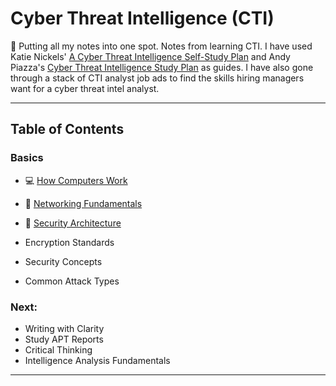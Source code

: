 # Cyber Threat Intelligence (CTI)

🚧 Putting all my notes into one spot. Notes from learning CTI. I have used Katie Nickels' [A Cyber Threat Intelligence Self-Study Plan](https://medium.com/katies-five-cents/a-cyber-threat-intelligence-self-study-plan-part-1-968b5a8daf9a) and Andy Piazza's [Cyber Threat Intelligence Study Plan](https://klrgrz.medium.com/cyber-threat-intelligence-study-plan-c60484d319cb) as guides. I have also gone through a stack of CTI analyst job ads to find the skills hiring managers want for a cyber threat intel analyst.

___________________________

## Table of Contents

### Basics
  - 💻 [How Computers Work](https://github.com/thequietlife/CTI-101/blob/9ecf04ce747effdf5213c5bd420961c5000abefb/assets/how%20computers%20work.md)
  - 🍰 [Networking Fundamentals](https://github.com/thequietlife/CTI-101/blob/a81c203c72ab253385d899cf4b262d1263a16d79/assets/networking%20fundamentals.md)
  
  - 📐 [Security Architecture](https://github.com/thequietlife/CTI-101/blob/842f7028db6c14d5760320a65960233f6800fd35/assets/security%20architecture.md) 
  - Encryption Standards
  - Security Concepts
  - Common Attack Types
  
### Next:
* Writing with Clarity
* Study APT Reports
* Critical Thinking
* Intelligence Analysis Fundamentals

____________________________

